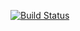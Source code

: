 [![Build Status](https://travis-ci.org/Aduersarius/tree_0.0.2.svg?branch=master)](hhttps://travis-ci.org/Aduersarius/tree_0.0.2)
